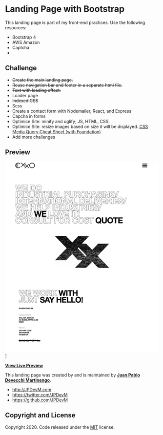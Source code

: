 # Landing Page with Bootstrap

This landing page is part of my front-end practices. Use the following resources:

- Bootstrap 4
- AWS Amazon
- Captcha
-

## Challenge

- ~~Create the main landing page.~~
- ~~Reuse navigation bar and footer in a separate html file.~~
- ~~Text with loading effect.~~
- Loader page
- ~~Indexed CSS~~
- Scss
- Create a contact form with Nodemailer, React, and Express
- Capcha in forms
- Optimice Site: minify and uglify; JS, HTML, CSS.
- Optimice Site: resize images based on size it will be displayed. [CSS Media Query Cheat Sheet (with Foundation) ](https://gist.github.com/bartholomej/8415655)
- Add more challenges

## Preview

![Landing Page Preview](assets/img/readme-resourses/landing-page.png)]

**[View Live Preview](https://exxo.es)**

This landing page was created by and is maintained by **[Juan Pablo Devecchi Martinengo](http://JPDevM.com/)**.

- http://JPDevM.com
- https://twitter.com/JPDevM
- https://github.com/JPDevM

## Copyright and License

Copyright 2020. Code released under the [MIT](https://github.com/) license.
